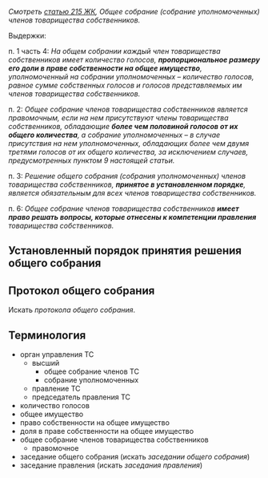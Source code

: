 _Смотреть [статью 215 ЖК](http://www.pravo.by/world_of_law/text.asp?RN=Hk1200428#&Article=215), Общее собрание (собрание уполномоченных) членов товарищества собственников._

Выдержки:

п. 1 часть 4: _На общем собрании каждый член товарищества собственников имеет количество голосов, **пропорциональное размеру его доли в праве собственности на общее имущество**, уполномоченный на собрании уполномоченных – количество голосов, равное сумме собственных голосов и голосов представляемых им членов товарищества собственников._

п. 2: _Общее собрание членов товарищества собственников является правомочным, если на нем присутствуют члены товарищества собственников, обладающие **более чем половиной голосов от их общего количества**, а собрание уполномоченных – в случае присутствия на нем уполномоченных, обладающих более чем двумя третями голосов от их общего количества, за исключением случаев, предусмотренных пунктом 9 настоящей статьи._

п. 3: _Решение общего собрания (собрания уполномоченных) членов товарищества собственников, **принятое в установленном порядке**, является обязательным для всех членов товарищества собственников._

п. 6: _Общее собрание членов товарищества собственников **имеет право решать вопросы, которые отнесены к компетенции правления** товарищества собственников._

## Установленный порядок принятия решения общего собрания

## Протокол общего собрания

Искать _протокола общего собрания_.

## Терминология

* орган управления ТС
  * высший
    * общее собрание членов ТС
    * собрание уполномоченных
  * правление ТС
  * председатель правления ТС
* количество голосов
* общее имущество
* право собственности на общее имущество
* доля в праве собственности на общее имущество
* общее собрание членов товарищества собственников
  * правомочное
* заседание общего собрания (искать _заседании общего собрания_)
* заседание правления (искать _заседания правления_)
